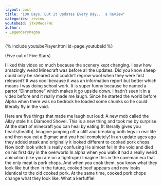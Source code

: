 ```yaml
---
layout: post
title: "100 Days, But It Updates Every Day... a Review"
categories: review
youtubeId: jTx0MecaFHc
author:
- LegendaryMagma
---
```


{% include youtubePlayer.html id=page.youtubeId %}
 
(Five out of Five Stars)

I liked this video so much because the scenery kept changing. I saw how amazingly weird Minecraft was before all the updates. Did you know sheep could only be sheared and couldn’t regrow wool when they were first released? It was cool because it was an information report but better which means I was doing school work. It is super funny because he named a parrot “Dinnerbone” which makes it go upside down.  I hadn’t seen it in a video before and it really made me laugh. Since he started the world before Alpha when there was no bedrock he loaded some chunks so he could literally fly in the void. 

Here are five things that made me laugh out loud:
A new mob called the Allay stole his Diamond Shovel. This is a new thing and took me by surprise.
At the start of minecraft you can heal by eating (It literally gives you hearts/health). Imagine jumping off a cliff and breaking both legs in real life and then you eat a Bigmac and you heal completely!
In an update ages ago they added steak and originally it looked different to cooked pork chops.  Now both look witch is really confusing
He almost fell in the void and died on his first day in the overworld
In alpha when you walk it had a really weird animation (like you are on a tightrope)
Imagine this in the caveman era that the only meat is pork chops. And when you cook them, you know what they look like but then in the future, cooked beef appears and now looks identical to the old cooked pork.  At the same time, cooked pork chops change what they look like. What a kerfuffle!
